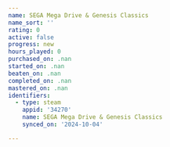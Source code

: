 ```yaml
---
name: SEGA Mega Drive & Genesis Classics
name_sort: ''
rating: 0
active: false
progress: new
hours_played: 0
purchased_on: .nan
started_on: .nan
beaten_on: .nan
completed_on: .nan
mastered_on: .nan
identifiers:
  - type: steam
    appid: '34270'
    name: SEGA Mega Drive & Genesis Classics
    synced_on: '2024-10-04'

---
```

